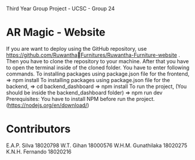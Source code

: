 Third Year Group Project - UCSC - Group 24

AR Magic - Website
===========================
If you are want to deploy using the GitHub repository, use https://github.com/RuwanthaFurnitures/Ruwantha-Furniture-website . 
Then you have to clone the repository to your machine.
After that you have to open the terminal inside of the cloned folder. 
You have to enter following commands.
To installing packages using package.json file for the frontend, => npm install 
To installing packages using package.json file for the backend, => cd backend_dashboard => npm install
To run the project, (You should be inside the backend_dashboard folder) => npm run dev
Prerequisites: You have to install NPM before run the project. (https://nodejs.org/en/download/)

Contributors
============

E.A.P. Silva        18020798
W.T. Gihan          18000576
W.H.M. Gunathilaka  18020275
K.N.H. Fernando     18020216
